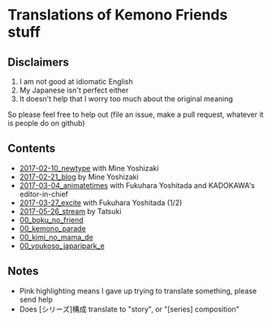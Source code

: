 # Translations of Kemono Friends stuff

## Disclaimers
1. I am not good at idiomatic English
2. My Japanese isn't perfect either
3. It doesn't help that I worry too much about the original meaning

So please feel free to help out (file an issue, make a pull request, whatever it is people do on github)

## Contents
- [2017-02-10_newtype](https://vacaran2017.github.io/2017-02-10_newtype.html) with Mine Yoshizaki
- [2017-02-21_blog](https://vacaran2017.github.io/2017-02-21_blog.html) by Mine Yoshizaki
- [2017-03-04_animatetimes](https://vacaran2017.github.io/2017-03-04_animatetimes.html) with Fukuhara Yoshitada and KADOKAWA's editor-in-chief
- [2017-03-27_excite](https://vacaran2017.github.io/2017-03-27_excite.html) with Fukuhara Yoshitada (1/2)
- [2017-05-26_stream](https://vacaran2017.github.io/2017-05-26_stream.html) by Tatsuki
- [00_boku_no_friend](https://vacaran2017.github.io/00_boku_no_friend.html)
- [00_kemono_parade](https://vacaran2017.github.io/00_kemono_parade.html)
- [00_kimi_no_mama_de](https://vacaran2017.github.io/00_kimi_no_mama_de.html)
- [00_youkoso_japaripark_e](https://vacaran2017.github.io/00_youkoso_japaripark_e.html)

## Notes
- Pink highlighting means I gave up trying to translate something, please send help
- Does [シリーズ]構成 translate to "story", or "[series] composition"
